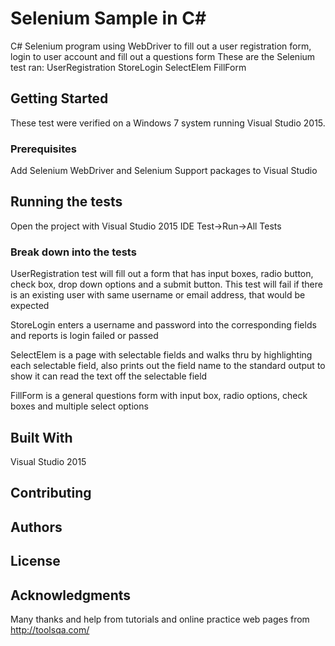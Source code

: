 # Selenium Sample in C#

C# Selenium program using WebDriver to fill out a user registration form, login to user account and fill out a questions form
These are the Selenium test ran:
UserRegistration
StoreLogin
SelectElem
FillForm

## Getting Started

These test were verified on a Windows 7 system running Visual Studio 2015.

### Prerequisites

Add Selenium WebDriver and Selenium Support packages to Visual Studio

## Running the tests

Open the project with Visual Studio 2015 IDE
Test->Run->All Tests

### Break down into the tests

UserRegistration test will fill out a form that has input boxes, radio button, check box, drop down options and a submit button.
This test will fail if there is an existing user with same username or email address, that would be expected

StoreLogin enters a username and password into the corresponding fields and reports is login failed or passed

SelectElem is a page with selectable fields and walks thru by highlighting each selectable field, also prints out the field name to the standard output to show it can read the text off the selectable field

FillForm is a general questions form with input box, radio options, check boxes and multiple select options

## Built With

Visual Studio 2015

## Contributing


## Authors


## License


## Acknowledgments

Many thanks and help from tutorials and online practice web pages from http://toolsqa.com/
